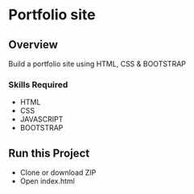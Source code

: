 # Portfolio site 

## Overview
Build a portfolio site using HTML, CSS & BOOTSTRAP

### Skills Required
* HTML
* CSS
* JAVASCRIPT
* BOOTSTRAP

## Run this Project

- Clone or download ZIP
- Open index.html

